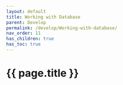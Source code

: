 ```yaml
---
layout: default
title: Working with Database
parent: Develop
permalink: /develop/Working-with-database/
nav_order: 11
has_children: true
has_toc: true
---
```


# {{ page.title }}




